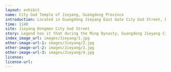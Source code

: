```yaml
---
layout: exhibit
name: City God Temple of Jieyang, Guangdong Province 
introduction: Located in Guangdong Jieyang East Gate City God Street, built in the Song Shaoxing decade (1140), Ming Hongwu two years (1369) County Prime Minister Xu De reconstruction. Jieyang City God Temple architecture combines Ming and Qing architectural styles and Jieyang local traditional craft features. The building structure is highly earthquake resistant and has survived dozens of earthquakes since the Ming Dynasty, remaining standing tall, showing the ingenuity and wisdom of ancient Chinese working people and their superb architectural skills. It has become a specimen for present-day people to study ancient architecture.
time: 1140
site: Jieyang Dongmen City God Street
story: Legend has it that during the Ming Dynasty, Guangdong Jieyang City Fengwei Song village has a girl, with her sister-in-law to the city god to pray for blessings, see the beauty of the House of the praise, sister-in-law will play Xiao Gu said "Xiao Gu if you can marry a beautiful aunt like the House of the good miles! After hearing this, Miss Song just laughed and did not say anything. That night, Miss Song did see Cheng Huang come to her boudoir and sleep with her. She tied a red rope on the foot of the city god. The next morning, she told her sister-in-law the dream. In the daytime, the girl went to the temple of the city god again, and indeed saw her dream tied to the red rope on the foot of the city god, but also tied to the foot of the idol. Later, the girl died without illness, people said she was married to the city god as a wife.
index_image_url: images/Jieyang/1.jpg
other-image-url-1: images/Jieyang/2.jpg
other-image-url-2: images/Jieyang/3.jpg
other-image-url-3: images/Jieyang/4.jpg
license:
license-url:
---
```

